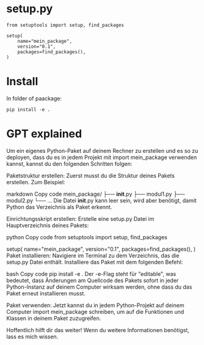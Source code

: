 # setup.py
```
from setuptools import setup, find_packages

setup(
    name="mein_package",
    version="0.1",
    packages=find_packages(),
)
```


# Install
In folder of paackage:
```
pip install -e .
```

# GPT explained
Um ein eigenes Python-Paket auf deinem Rechner zu erstellen und es so zu deployen, dass du es in jedem Projekt mit import mein_package verwenden kannst, kannst du den folgenden Schritten folgen:

Paketstruktur erstellen:
Zuerst musst du die Struktur deines Pakets erstellen. Zum Beispiel:

markdown
Copy code
mein_package/
├── __init__.py
├── modul1.py
├── modul2.py
└── ...
Die Datei __init__.py kann leer sein, wird aber benötigt, damit Python das Verzeichnis als Paket erkennt.

Einrichtungsskript erstellen:
Erstelle eine setup.py Datei im Hauptverzeichnis deines Pakets:

python
Copy code
from setuptools import setup, find_packages

setup(
    name="mein_package",
    version="0.1",
    packages=find_packages(),
)
Paket installieren:
Navigiere im Terminal zu dem Verzeichnis, das die setup.py Datei enthält. Installiere das Paket mit dem folgenden Befehl:

bash
Copy code
pip install -e .
Der -e-Flag steht für "editable", was bedeutet, dass Änderungen am Quellcode des Pakets sofort in jeder Python-Instanz auf deinem Computer wirksam werden, ohne dass du das Paket erneut installieren musst.

Paket verwenden:
Jetzt kannst du in jedem Python-Projekt auf deinem Computer import mein_package schreiben, um auf die Funktionen und Klassen in deinem Paket zuzugreifen.

Hoffentlich hilft dir das weiter! Wenn du weitere Informationen benötigst, lass es mich wissen.





